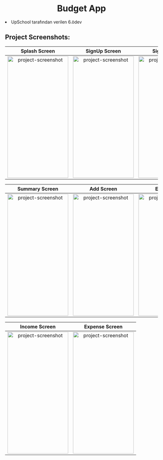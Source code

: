 <h1 align="center" id="title">Budget App </h1>
<p align="center">

<li id="description">UpSchool tarafından verilen 6.ödev</li>


<h2>Project Screenshots:</h2>



| Splash Screen             |  SignUp Screen           | SignIn Screen|
:-------------------------:|:-------------------------:|:-------------------------:
<img src="https://github.com/seydanurkuvvetli/BudgetApp/assets/72807269/52f68792-aa6a-4533-bfa6-71e921b8f37b" alt="project-screenshot" width="200" height="400/"> |<img src="https://github.com/seydanurkuvvetli/BudgetApp/assets/72807269/2d1a5c16-817a-4405-9b8d-777d57d79a38" alt="project-screenshot" width="200" height="400/">|<img src="https://github.com/seydanurkuvvetli/BudgetApp/assets/72807269/e64b7e31-e20a-49fc-9a62-e4685a0a9e36" alt="project-screenshot" width="200" height="400/">



| Summary Screen             | Add Screen             | Edit Screen|
:-------------------------:|:-------------------------:|:-------------------------:
<img src="https://github.com/seydanurkuvvetli/BudgetApp/assets/72807269/5f9a3b40-a8da-4054-af66-c5af9b7975cd" alt="project-screenshot" width="200" height="400/">|<img src="https://github.com/seydanurkuvvetli/BudgetApp/assets/72807269/dc5083b4-302c-466e-8bf9-828afb6c44cf" alt="project-screenshot" width="200" height="400/">|<img src="https://github.com/seydanurkuvvetli/BudgetApp/assets/72807269/c2eac61c-4c26-441a-a8f5-fcf5001e8087" alt="project-screenshot" width="200" height="400/">

|Income Screen            | Expense Screen              |
:-------------------------:|:-------------------------:|
<img src="https://github.com/seydanurkuvvetli/BudgetApp/assets/72807269/0b3bfa6c-1a88-4dd9-8454-fdcf9a818e68" alt="project-screenshot" width="200" height="400/">|<img src="https://github.com/seydanurkuvvetli/BudgetApp/assets/72807269/cb84c8e8-7ab6-4a5c-b695-452081923956" alt="project-screenshot" width="200" height="400/">


